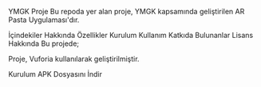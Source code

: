 YMGK Proje
Bu repoda yer alan proje, YMGK kapsamında geliştirilen AR Pasta Uygulaması'dır.

İçindekiler
Hakkında
Özellikler
Kurulum
Kullanım
Katkıda Bulunanlar
Lisans
Hakkında
Bu projede;

Proje, Vuforia kullanılarak geliştirilmiştir. 

Kurulum
APK Dosyasını İndir


